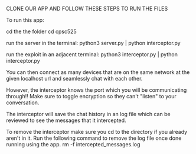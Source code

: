 CLONE OUR APP AND FOLLOW THESE STEPS TO RUN THE FILES


To run this app:

  cd the the folder
    cd cpsc525

  run the server in the terminal:
    python3 server.py    |    python interceptor.py

  run the exploit in an adjacent terminal:
    python3 interceptor.py    |    python interceptor.py

You can then connect as many devices that are on the same network at the given localhost url and seamlessly chat with each other.

However, the interceptor knows the port which you will be communicating through!! Make sure to toggle encryption so they can't "listen" to your conversation.

The interceptor will save the chat history in an log file which can be reviewed to see the messages that it intercepted.

To remove the interceptor make sure you cd to the directory if you already aren't in it. Run the following command to remove the log file once done running using the app.
  rm -f intercepted_messages.log
